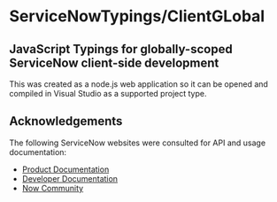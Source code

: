 # ServiceNowTypings/ClientGLobal
## JavaScript Typings for globally-scoped ServiceNow client-side development

This was created as a node.js web application so it can be opened and compiled in Visual Studio as a supported project type.

## Acknowledgements

The following ServiceNow websites were consulted for API and usage documentation:
- [Product Documentation](https://docs.servicenow.com/)
- [Developer Documentation](https://developer.servicenow.com)
- [Now Community](https://community.servicenow.com/community)
